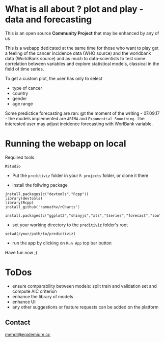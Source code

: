 # What is all about ? plot and play - data and forecasting 

This is an open source **Community Project** that may be enhanced by any of us

This is a webapp dedicated at the same time for those who want to play get a feeling of the cancer incidence data (WHO source) and the 
worldbank data (WorldBank source) and as much to data-scientists to test some correlation between variables and explore statistical models, classical in the field of time series. 

To get a custom plot, the user has only to select 

- type of cancer
- country
- gender
- age range

Some predictice forecasting are ran: @t the moment of the writing - 07.09.17 - the models implemented are `ARIMA` and `Exponential Smoothing`. The interested user may adjust incidence forecasting with WorlBank variable.   

# Running the webapp on local

Required tools 

```RStudio```

- Put the `preditiviz` folder in your `R projects` folder, or clone it there

- install the follwing package

```
install.packages(c("devtools","Rcpp"))
library(devtools)
library(Rcpp)
install_github('ramnathv/rCharts')
```

```
install.packages(c("ggplot2","shinyjs","xts","tseries","forecast","zoo","dplyr","rdrop2","gridExtra"))
```

- set your working directory to the `preditiviz` folder's root

```setwd(/your/path/to/predictiviz)```

- run the app by clicking on `Run App` top bar button

Have fun now ;)

# ToDos

- ensure comparability between models: split train and validation set and compute AIC criterion
- enhance the library of models
- enhance UI
- any other suggestions or feature requests can be added on the platform

## Contact
mehdi@epidemium.cc